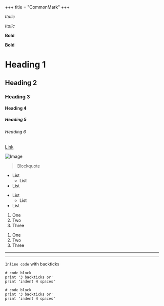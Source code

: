+++
title = "CommonMark"
+++

*Italic*

_Italic_

**Bold**

__Bold__

# Heading 1

## Heading 2

### Heading 3

#### Heading 4

##### Heading 5

###### Heading 6

[Link](http://a.com)

![Image](https://dummyimage.com/mediumrectangle)

> Blockquote

* List
  * List
* List

- List
  - List
- List

1. One
2. Two
3. Three

1) One
2) Two
3) Three

---

***

`Inline code` with backticks

```
# code block
print '3 backticks or'
print 'indent 4 spaces'
```

    # code block
    print '3 backticks or'
    print 'indent 4 spaces'
